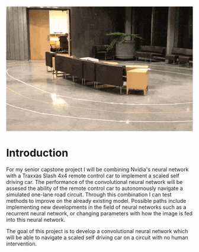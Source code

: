 ![Alt Text](https://raw.githubusercontent.com/jzisheng/Scaled-Self-Driving-Car/master/car_driving.gif)

# Introduction
For my senior capstone project I will be combining Nvidia's neural network with a Traxxas Slash 4x4 remote control car to implement a scaled self driving car. The performance of the convolutional neural network will be assesed the ability of the remote control car to autonomously navigate a simulated one-lane road circuit. Through this combination I can test methods to improve on the already existing model. Possible paths include implementing new developments in the field of neural networks such as a recurrent neural network, or changing parameters with how the image is fed into this neural network.

The goal of this project is to develop a convolutional neural network which will be able to navigate a scaled self driving car on a circuit with no human intervention.


